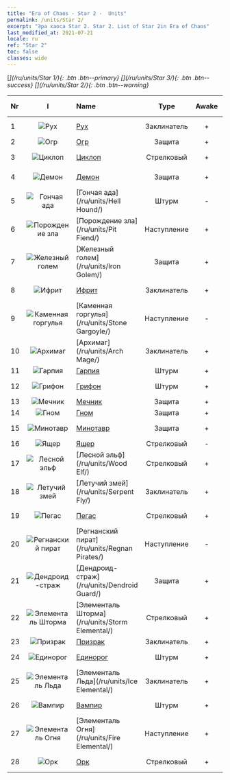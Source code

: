 ```yaml
---
title: "Era of Chaos - Star 2 -  Units"
permalink: /units/Star 2/
excerpt: "Эра хаоса Star 2. Star 2. List of Star 2in Era of Chaos"
last_modified_at: 2021-07-21
locale: ru
ref: "Star 2"
toc: false
classes: wide
---
```

 [<i class="fas fa-star"/>](/ru/units/Star 1/){: .btn .btn--primary} [<i class="fas fa-star"/><i class="fas fa-star"/><i class="fas fa-star"/>](/ru/units/Star 3/){: .btn .btn--success} [<i class="fas fa-star"/><i class="fas fa-star"/>](/ru/units/Star 2/){: .btn .btn--warning} 

  | Nr | I |         Name        |   Type   | Awake | Ранг |   Members     |  Stars  | Exclusive | Attack  |     HP    |  Awaken Name  |
  |:---|:-:|:--------------------|:--------:|:-----:|:---------:|:-------------:|:-------:|:---------:|:-------:|:---------:|:--------------|
  | 1 | ![Рух](/images/u/ti_leiniao.jpg) | [Рух](/ru/units/Roc/) | Заклинатель | + | SR | x4 | <i class="fas fa-star"/><i class="fas fa-star"/> | - | 792.0 | 4978 |  Громовая птица  |
  | 2 | ![Огр](/images/u/ti_shirenmo.jpg) | [Огр](/ru/units/Ogre/) | Защита | + | SR | x4 | <i class="fas fa-star"/><i class="fas fa-star"/> | + | 107.6 | 2523 |  Огр-маг  |
  | 3 | ![Циклоп](/images/u/ti_duyanjuren.jpg) | [Циклоп](/ru/units/Cyclops/) | Стрелковый | + | SR | x4 | <i class="fas fa-star"/><i class="fas fa-star"/> | + | 678.8 | 5091 |  Осадное чудище  |
  | 4 | ![Демон](/images/u/ti_changjiaoemo.jpg) | [Демон](/ru/units/Demon/) | Защита | + | SR | x4 | <i class="fas fa-star"/><i class="fas fa-star"/> | + | 114.4 | 2489 |  Стражник Инферно  |
  | 5 | ![Гончая ада](/images/u/ti_santouquan.jpg) | [Гончая ада](/ru/units/Hell Hound/) | Штурм | - | SR | x9 | <i class="fas fa-star"/><i class="fas fa-star"/> | + | 77.8 | 827 |   -   |
  | 6 | ![Порождение зла](/images/u/ti_diyulingzhu.jpg) | [Порождение зла](/ru/units/Pit Fiend/) | Наступление | + | SR | x4 | <i class="fas fa-star"/><i class="fas fa-star"/> | - | 174.9 | 1850 |  Владыка бездны  |
  | 7 | ![Железный голем](/images/u/ti_tieren.jpg) | [Железный голем](/ru/units/Iron Golem/) | Защита | + | SR | x9 | <i class="fas fa-star"/><i class="fas fa-star"/> | - | 151.4 | 1850 |  Золотой голем  |
  | 8 | ![Ифрит](/images/u/ti_liehuojingling.jpg) | [Ифрит](/ru/units/Efreeti/) | Заклинатель | + | SR | x4 | <i class="fas fa-star"/><i class="fas fa-star"/> | - | 225.4 | 1446 |  Султан ифритов  |
  | 9 | ![Каменная горгулья](/images/u/ti_shixianggui.jpg) | [Каменная горгулья](/ru/units/Stone Gargoyle/) | Наступление | - | SR | x9 | <i class="fas fa-star"/><i class="fas fa-star"/> | - | 48.0 | 300 |    |
  | 10 | ![Архимаг](/images/u/ti_dafashi.jpg) | [Архимаг](/ru/units/Arch Mage/) | Заклинатель | + | SR | x4 | <i class="fas fa-star"/><i class="fas fa-star"/> | - | 54.6 | 1324 |  Архимаг  |
  | 11 | ![Гарпия](/images/u/ti_yingshenren.jpg) | [Гарпия](/ru/units/Harpy/) | Штурм | + | SR | x9 | <i class="fas fa-star"/><i class="fas fa-star"/> | + | 74.0 | 860 |  Гарпия  |
  | 12 | ![Грифон](/images/u/ti_shijiu.jpg) | [Грифон](/ru/units/Griffin/) | Штурм | + | SR | x9 | <i class="fas fa-star"/><i class="fas fa-star"/> | - | 151.4 | 1850 |  Священный грифон  |
  | 13 | ![Мечник](/images/u/ti_shizijun.jpg) | [Мечник](/ru/units/Swordsman/) | Защита | + | SR | x4 | <i class="fas fa-star"/><i class="fas fa-star"/> | - | 54.6 | 1324 |  Крестоносец  |
  | 14 | ![Гном](/images/u/ti_airen.jpg) | [Гном](/ru/units/Dwarf/) | Защита | + | SR | x9 | <i class="fas fa-star"/><i class="fas fa-star"/> | - | 54.6 | 1324 |  Страж стены  |
  | 15 | ![Минотавр](/images/u/ti_niutouguai.jpg) | [Минотавр](/ru/units/Minotaur/) | Защита | + | SR | x4 | <i class="fas fa-star"/><i class="fas fa-star"/> | - | 108.0 | 2725 |  Король минотавров  |
  | 16 | ![Ящер](/images/u/ti_xiyiren.jpg) | [Ящер](/ru/units/Lizardman/) | Стрелковый | - | SR | x4 | <i class="fas fa-star"/><i class="fas fa-star"/> | + | 174.9 | 1144 |   -   |
  | 17 | ![Лесной эльф](/images/u/ti_mujingling.jpg) | [Лесной эльф](/ru/units/Wood Elf/) | Стрелковый | + | SR | x9 | <i class="fas fa-star"/><i class="fas fa-star"/> | - | 92.4 | 438 |  Высокий эльф  |
  | 18 | ![Летучий змей](/images/u/ti_longying.jpg) | [Летучий змей](/ru/units/Serpent Fly/) | Заклинатель | + | SR | x4 | <i class="fas fa-star"/><i class="fas fa-star"/> | + | 178.3 | 1615 |  Ядовитый змей  |
  | 19 | ![Пегас](/images/u/ti_feima.jpg) | [Пегас](/ru/units/Pegasus/) | Стрелковый | + | SR | x4 | <i class="fas fa-star"/><i class="fas fa-star"/> | + | 195.1 | 1144 |  Серебряный пегас  |
  | 20 | ![Регнанский пират](/images/u/ti_haidao.jpg) | [Регнанский пират](/ru/units/Regnan Pirates/) | Наступление | - | SR | x4 | <i class="fas fa-star"/><i class="fas fa-star"/> | + | 99.3 | 695 |  Боцман-пират  |
  | 21 | ![Дендроид-страж](/images/u/ti_shuyao.jpg) | [Дендроид-страж](/ru/units/Dendroid Guard/) | Защита | + | SR | x4 | <i class="fas fa-star"/><i class="fas fa-star"/> | - | 396.0 | 10182 |  Дендроид-воин  |
  | 22 | ![Элементаль Шторма](/images/u/ti_leiyuansu2.jpg) | [Элементаль Шторма](/ru/units/Storm Elemental/) | Стрелковый | + | SR | x4 | <i class="fas fa-star"/><i class="fas fa-star"/> | - | 99.2 | 662 |  Ураган молний  |
  | 23 | ![Призрак](/images/u/ti_youling.jpg) | [Призрак](/ru/units/Wight/) | Заклинатель | + | SR | x9 | <i class="fas fa-star"/><i class="fas fa-star"/> | - | 107.5 | 662 |  Привидение  |
  | 24 | ![Единорог](/images/u/ti_dujiaoshou.jpg) | [Единорог](/ru/units/Unicorn/) | Штурм | + | SR | x4 | <i class="fas fa-star"/><i class="fas fa-star"/> | - | 151.4 | 1850 |  Боевой единорог  |
  | 25 | ![Элементаль Льда](/images/u/ti_bingyuansu2.jpg) | [Элементаль Льда](/ru/units/Ice Elemental/) | Заклинатель | + | SR | x4 | <i class="fas fa-star"/><i class="fas fa-star"/> | - | 111.0 | 744 |  Снежный дух  |
  | 26 | ![Вампир](/images/u/ti_xixuegui.jpg) | [Вампир](/ru/units/Vampire/) | Штурм | + | SR | x4 | <i class="fas fa-star"/><i class="fas fa-star"/> | - | 74.4 | 910 |  Лорд вампиров  |
  | 27 | ![Элементаль Огня](/images/u/ti_liehuoyuansu.jpg) | [Элементаль Огня](/ru/units/Fire Elemental/) | Наступление | + | SR | x4 | <i class="fas fa-star"/><i class="fas fa-star"/> | - | 195.0 | 1682 |  Элементаль Энергии  |
  | 28 | ![Орк](/images/u/ti_shourentoufushou.jpg) | [Орк](/ru/units/Orc/) | Стрелковый | + | SR | x4 | <i class="fas fa-star"/><i class="fas fa-star"/> | - | 82.7 | 662 |  Главарь орков  |
